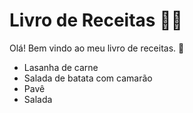 # Livro de Receitas :man_cook:

Olá! Bem vindo ao meu livro de receitas. :wave:

- Lasanha de carne
- Salada de batata com camarão
- Pavê
- Salada